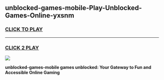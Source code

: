 
## unblocked-games-mobile-Play-Unblocked-Games-Online-yxsnm
<h3>
<a href="https://premium76.site?title=unblocked-games-mobile&ref=25A">CLICK TO PLAY</a></h3>
<hr>

<h3>
<a href="https://premium76.site?title=unblocked-games-mobile&ref=25A">CLICK 2 PLAY</a>
  
</h3>

<a href="https://premium76.site?title=unblocked-games-mobile&ref=25A"><img src="https://clearcache.store/games.png"></a>


**unblocked-games-mobile games unblocked: Your Gateway to Fun and Accessible Online Gaming**
